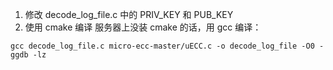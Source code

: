 1. 修改 decode_log_file.c 中的 PRIV_KEY 和 PUB_KEY
2. 使用 cmake 编译 服务器上没装 cmake 的话，用 gcc 编译：

```
gcc decode_log_file.c micro-ecc-master/uECC.c -o decode_log_file -O0 -ggdb -lz
```
